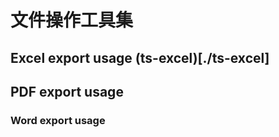 # 文件操作工具集

## Excel export usage (ts-excel)[./ts-excel]

## PDF export usage

### Word export usage
